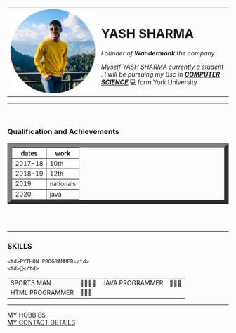 

<html lang="en" dir="ltr">
  <head>
    <meta charset="utf-8">
    <title> 🗻   YASH 'S PERSONAL SITE'</title>
  </head>
  <body>
    <table cellspacing = "40">
     <tr>
      <td>
        <img src="circle-cropped (1).png"  , alt ="STRONG AS A MOUNTAIN" >
      </td>
      <td><h1 > <strong>YASH SHARMA</strong> </h1 >
        <p><em>Founder of <strong>Wandermonk</strong> the company</em></p>
        <p> <em> Myself  YASH SHARMA   currently a student .  I will be pursuing my Bsc in <strong> <a href="https://futurestudents.yorku.ca/program/computer-science"> COMPUTER SCIENCE</a></strong> </em>💻 form York University
        </p></td>
      </tr>
    </table>
    

    


<hr size ="3" grayspace>
<br>


<h3>Qualification and Achievements</h3>


<table border="10" >
  <thead>
    <tr>
       <th>dates</th>
       <th>work</th>
    </tr>
  </thead>
<tbody>


<tr>
    <td> 2017-18</td>
    <td> 10th</td>

</tr>
<tr>
    <td>2018-19 </td>
<td>12th</td>
</tr>
<tr>
  <td> 2019</td>
  <td>nationals </td>
</tr>
<tr>
  <td>2020</td>
  <td>java</td>
</tr>

</tbody>
</table>

<br>
<br>

<hr>
<h3>SKILLS</h3>


<table cellspacing ="10">
    <tr>
    <td> SPORTS MAN</td>
    <td>🌟🌟🌟🌟</td>
   <td>JAVA PROGRAMMER</td>
    <td>🌟🌟🌟</td>
  </tr>
  <tr>
    
  </tr>
  <tr>
    <td>HTML PROGRAMMER</td>
    <td>🌟🌟🌟</td>
    
    <td>PYTHON PROGRAMMER</td>
    <td>🌟</td>
  </tr>
  

 

</table>
<hr>

<a href="Hobbies.html"> MY HOBBIES</a>
<br>
<a href="Contact.html"> MY CONTACT DETAILS</a>
  </body>
</html>
